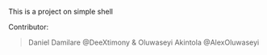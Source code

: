 This is a project on simple shell

Contributor:
> Daniel Damilare @DeeXtimony &
> Oluwaseyi Akintola @AlexOluwaseyi
